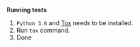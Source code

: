 **Running tests**
1. `Python 3.6` and [Tox](http://tox.readthedocs.io/en/latest/install.html) needs to be installed.
2. Run `tox` command. 
3. Done
